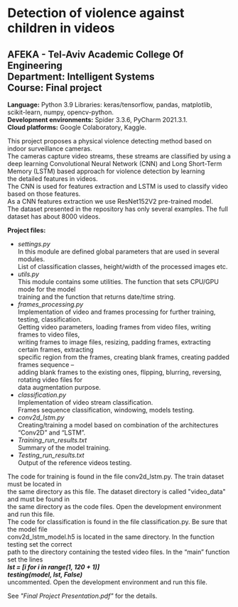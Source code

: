 # Detection of violence against children in videos
## AFEKA - Tel-Aviv Academic College Of Engineering<br/>Department: Intelligent Systems<br/>Course: Final project

**Language:** Python 3.9 Libraries: keras/tensorflow, pandas, matplotlib, scikit-learn, numpy, opencv-python.<br/>
**Development environments:** Spider 3.3.6, PyCharm 2021.3.1.<br/>
**Cloud platforms:** Google Colaboratory, Kaggle.<br/>

This project proposes a physical violence detecting method based on indoor surveillance cameras.<br/> 
The cameras capture video streams, these streams are classified by using a deep learning Convolutional 
Neural Network (CNN) and Long Short-Term Memory (LSTM) based approach for violence detection by learning <br/> 
the detailed features in videos.<br/> 
The CNN is used for features extraction and LSTM is used to classify video based on those features.<br/>
As a CNN features extraction we use ResNet152V2 pre-trained model.<br/>
The dataset presented in the repository has only several examples. The full dataset has about 8000 videos.

**Project files:**<br/>
* *settings.py*<br/>
In this module are defined global parameters that are used in several modules.<br/>
List of classification classes, height/width of the processed images etc.<br/>
* *utils.py*<br/>
This module contains some utilities. The function that sets CPU/GPU mode for the model<br/>
training and the function that returns date/time string.<br/>
* *frames_processing.py*<br/>
Implementation of video and frames processing for further training, testing, classification.<br/>
Getting video parameters, loading frames from video files, writing frames to video files,<br/>
writing frames to image files, resizing, padding frames, extracting certain frames, extracting<br/>
specific region from the frames, creating blank frames, creating padded frames sequence –<br/>
adding blank frames to the existing ones, flipping, blurring, reversing, rotating video files for<br/>
data augmentation purpose.<br/>
* *classification.py*<br/>
Implementation of video stream classification.<br/>
Frames sequence classification, windowing, models testing.<br/>
* *conv2d_lstm.py*<br/>
Creating/training a model based on combination of the architectures “Conv2D” and “LSTM”.<br/>
* *Training_run_results.txt*<br/>
Summary of the model training.<br/>
* *Testing_run_results.txt*<br/>
Output of the reference videos testing.<br/>

The code for training is found in the file conv2d_lstm.py. The train dataset must be located in<br/>
the same directory as this file. The dataset directory is called "video_data" and must be found in<br/>
the same directory as the code files. Open the development environment and run this file.<br/>
The code for classification is found in the file classification.py. Be sure that the model file<br/>
conv2d_lstm_model.h5 is located in the same directory. In the function testing set the correct<br/>
path to the directory containing the tested video files. In the “main” function set the lines <br/>
***lst = [i for i in range(1, 120 + 1)] <br/>
testing(model, lst, False)*** <br/>
uncommented. Open the development environment and run this file.<br/>

See *"Final Project Presentation.pdf"* for the details.
